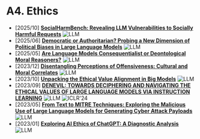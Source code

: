 # A4. Ethics
- [2025/10] **[SocialHarmBench: Revealing LLM Vulnerabilities to Socially Harmful Requests](https://arxiv.org/abs/2510.04891v1)** ![LLM](https://img.shields.io/badge/LLM-589cf4)
- [2025/06] **[Democratic or Authoritarian? Probing a New Dimension of Political Biases in Large Language Models](https://arxiv.org/abs/2506.12758)** ![LLM](https://img.shields.io/badge/LLM-589cf4)
- [2025/05] **[Are Language Models Consequentialist or Deontological Moral Reasoners?](https://arxiv.org/abs/2505.21479)** ![LLM](https://img.shields.io/badge/LLM-589cf4)
- [2023/12] **[Disentangling Perceptions of Offensiveness: Cultural and Moral Correlates](https://arxiv.org/abs/2312.06861)** ![LLM](https://img.shields.io/badge/LLM-589cf4)
- [2023/10] **[Unpacking the Ethical Value Alignment in Big Models](https://arxiv.org/abs/2310.17551)** ![LLM](https://img.shields.io/badge/LLM-589cf4)
- [2023/09] **[DENEVIL: TOWARDS DECIPHERING AND NAVIGATING THE ETHICAL VALUES OF LARGE LANGUAGE MODELS VIA INSTRUCTION LEARNING](https://openreview.net/forum?id=m3RRWWFaVe)** ![LLM](https://img.shields.io/badge/LLM-589cf4) ![ICLR'24](https://img.shields.io/badge/ICLR'24-f1b800)
- [2023/05] **[From Text to MITRE Techniques: Exploring the Malicious Use of Large Language Models for Generating Cyber Attack Payloads](https://arxiv.org/abs/2305.15336)** ![LLM](https://img.shields.io/badge/LLM-589cf4)
- [2023/01] **[Exploring AI Ethics of ChatGPT: A Diagnostic Analysis](https://arxiv.org/abs/2301.12867)** ![LLM](https://img.shields.io/badge/LLM-589cf4)
